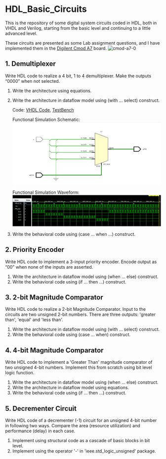 # HDL_Basic_Circuits
 This is the repository of some digital system circuits coded in HDL, both in VHDL and Verilog, starting from the basic level and continuing to a little advanced level.

These circuits are presented as some Lab assignment questions, and I have implemented them in the [Digilent Cmod A7](https://digilent.com/reference/programmable-logic/cmod-a7/start) board.
![cmod-a7-0](https://github.com/user-attachments/assets/bf2d43b0-0d50-4c7d-8d51-9b7f0b5337f7)



## 1. Demultiplexer
Write HDL code to realize a 4 bit, 1 to 4 demultiplexer. Make the outputs “0000” when not selected.
1. Write the architecture using equations.
2. Write the architecture in dataflow model using (with ... select) construct.

   Code: [VHDL Code](dmux_4bit.vhd), [TestBench](dmux_4bit_tb.vhd)
   
   Functional Simulation Schematic:
   ![schematic](Images/01-b_functional_sim_schematic.png)

   Functional Simulation Waveform:
   ![schematic](Images/01-b_functional_sim_waveform.png)
   
3. Write the behavioral code using (case ... when ...) construct.

## 2. Priority Encoder
Write HDL code to implement a 3-input priority encoder. Encode output as “00” when none of the inputs are asserted.
1. Write the architecture in dataflow model using (when ... else) construct.
2. Write the behavioral code using (if ... then ...) construct.

## 3. 2-bit Magnitude Comparator
Write HDL code to realize a 2-bit Magnitude Comparator. Input to the circuits are two unsigned 2-bit numbers. There are three outputs: 'greater than', 'equal' and 'less than'.
1. Write the architecture in dataflow model using (with ... select) construct.
2. Write the behavioral code using (case ... when) construct.

## 4. 4-bit Magnitude Comparator
Write HDL code to implement a 'Greater Than' magnitude comparator of two unsigned 4-bit numbers. Implement this from scratch using bit level logic function.
1. Write the architecture in dataflow model using (when ... else) construct.
2. Write the architecture in dataflow model using equations.
3. Write the behavioral code using (if ... then ...) construct.

## 5. Decrementer Circuit
Write HDL code of a decrementer (-1) circuit for an unsigned 4-bit number in following two ways. Compare the area (resource utilization) and performance (delay) in each case.
1. Implement using structural code as a cascade of basic blocks in bit level.
2. Implement using the operator '-' in 'ieee.std_logic_unsigned' package.
